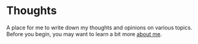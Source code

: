 # Thoughts

A place for me to write down my thoughts and opinions on various topics. Before you begin, you may want to learn a bit more [about me](https://github.com/doug-skinner).

